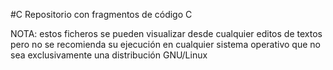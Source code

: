 #C
Repositorio con fragmentos de código C

NOTA: estos ficheros se pueden visualizar desde cualquier editos de textos pero no se recomienda su ejecución en cualquier sistema operativo que no sea exclusivamente una distribución GNU/Linux
